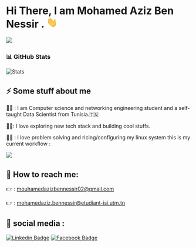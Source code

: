 <h1> Hi There, I am Mohamed Aziz Ben Nessir . <img src="https://raw.githubusercontent.com/ABSphreak/ABSphreak/master/gifs/Hi.gif" width="30px"></h1>
</h1>
<img src="https://i.imgur.com/wAw0WTa.gif">

### 📊 GitHub Stats

![Stats](https://github-readme-stats-alessiodp.vercel.app/api?username=Mohamed-Aziz-Ben-Nessir&show_icons=true)

## ⚡️ Some stuff about me 

👨‍💻 : I am Computer science and networking engineering student and a  self-taught Data Scientist from Tunisia.🇹🇳

🤸‍♂️: I love exploring new tech stack and building cool stuffs.

👨‍🔧 : I love problem solving and ricing/configuring my linux system this is my current workflow :

![](https://i.imgur.com/kS2IxMO.png)

## 💌 How to reach me:
👉 : mouhamedazizbennessir02@gmail.com

👉 : mohamedaziz.bennessir@etudiant-isi.utm.tn

## 🥳 social media :
[![Linkedin Badge](https://img.shields.io/badge/LinkedIn-0077B5?style=for-the-badge&logo=linkedin&logoColor=white)](https://www.linkedin.com/in/mohamed-aziz-ben-nessir-9b517820a/)
[![Facebook Badge](https://img.shields.io/badge/Facebook-1877F2?style=for-the-badge&logo=facebook&logoColor=white)](https://www.facebook.com/mouhamedaziz.bennessir.3)
